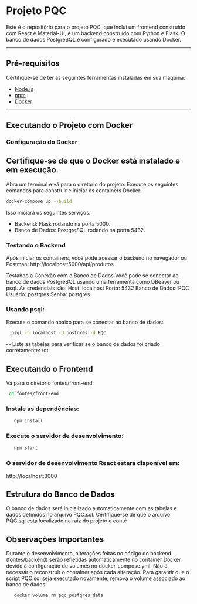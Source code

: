 # Projeto PQC

Este é o repositório para o projeto PQC, que inclui um frontend construído com React e Material-UI, e um backend construído com Python e Flask. O banco de dados PostgreSQL é configurado e executado usando Docker.

---

## Pré-requisitos

Certifique-se de ter as seguintes ferramentas instaladas em sua máquina:

- [Node.js](https://nodejs.org/)
- [npm](https://www.npmjs.com/)
- [Docker](https://www.docker.com/)

---

## Executando o Projeto com Docker

### Configuração do Docker

## Certifique-se de que o Docker está instalado e em execução.
 Abra um terminal e vá para o diretório do projeto.
 Execute os seguintes comandos para construir e iniciar os containers Docker:
```bash
docker-compose up --build
```
 Isso iniciará os seguintes serviços:
 - Backend: Flask rodando na porta 5000.
 - Banco de Dados: PostgreSQL rodando na porta 5432.

### Testando o Backend
 Após iniciar os containers, você pode acessar o backend no navegador ou Postman:
http://localhost:5000/api/produtos

Testando a Conexão com o Banco de Dados
 Você pode se conectar ao banco de dados PostgreSQL usando uma ferramenta como DBeaver ou psql.
 As credenciais são:
 Host: localhost
 Porta: 5432
 Banco de Dados: PQC
 Usuário: postgres
 Senha: postgres

### Usando psql:
 Execute o comando abaixo para se conectar ao banco de dados:

 ```bash
   psql -h localhost -U postgres -d PQC
```
-- Liste as tabelas para verificar se o banco de dados foi criado corretamente:
\dt

## Executando o Frontend
 Vá para o diretório fontes/front-end:
  ```bash
   cd fontes/front-end
 ```
### Instale as dependências:
```bash
   npm install
```
### Execute o servidor de desenvolvimento:
```bash
   npm start
```
### O servidor de desenvolvimento React estará disponível em:
http://localhost:3000

## Estrutura do Banco de Dados
 O banco de dados será inicializado automaticamente com as tabelas e dados definidos no arquivo PQC.sql.
 Certifique-se de que o arquivo PQC.sql está localizado na raiz do projeto e conté

 ## Observações Importantes
 Durante o desenvolvimento, alterações feitas no código do backend (fontes/backend) serão refletidas automaticamente no container Docker devido à configuração de volumes no docker-compose.yml. Não é necessário reconstruir o container após cada alteração.
  Para garantir que o script PQC.sql seja executado novamente, remova o volume associado ao banco de dados:
```bash
   docker volume rm pqc_postgres_data
```
